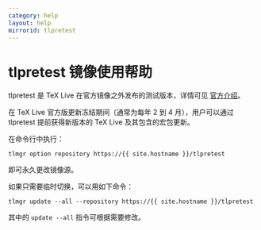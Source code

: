 ```yaml
---
category: help
layout: help
mirrorid: tlpretest
---
```


tlpretest 镜像使用帮助
===================

tlpretest 是 TeX Live 在官方镜像之外发布的测试版本，详情可见 [官方介绍](https://www.tug.org/texlive/pretest.html)。

在 TeX Live 官方版更新冻结期间（通常为每年 2 到 4 月），用户可以通过 tlpretest 提前获得新版本的 TeX Live 及其包含的宏包更新。

在命令行中执行：

```
tlmgr option repository https://{{ site.hostname }}/tlpretest
```

即可永久更改镜像源。

如果只需要临时切换，可以用如下命令：

```
tlmgr update --all --repository https://{{ site.hostname }}/tlpretest
```

其中的 `update --all` 指令可根据需要修改。

